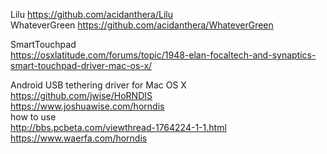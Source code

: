 Lilu https://github.com/acidanthera/Lilu  
WhateverGreen https://github.com/acidanthera/WhateverGreen  


SmartTouchpad  
https://osxlatitude.com/forums/topic/1948-elan-focaltech-and-synaptics-smart-touchpad-driver-mac-os-x/

Android USB tethering driver for Mac OS X  
https://github.com/jwise/HoRNDIS  
https://www.joshuawise.com/horndis  
how to use  
http://bbs.pcbeta.com/viewthread-1764224-1-1.html  
https://www.waerfa.com/horndis  

